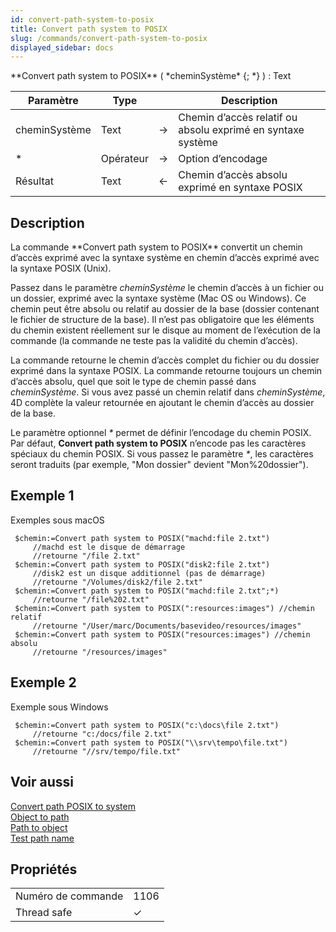 ```yaml
---
id: convert-path-system-to-posix
title: Convert path system to POSIX
slug: /commands/convert-path-system-to-posix
displayed_sidebar: docs
---
```


<!--REF #_command_.Convert path system to POSIX.Syntax-->**Convert path system to POSIX** ( *cheminSystème* {; *} ) : Text<!-- END REF-->
<!--REF #_command_.Convert path system to POSIX.Params-->
| Paramètre | Type |  | Description |
| --- | --- | --- | --- |
| cheminSystème | Text | &#8594;  | Chemin d’accès relatif ou absolu exprimé en syntaxe système |
| * | Opérateur | &#8594;  | Option d’encodage |
| Résultat | Text | &#8592; | Chemin d’accès absolu exprimé en syntaxe POSIX |

<!-- END REF-->

## Description 

<!--REF #_command_.Convert path system to POSIX.Summary-->La commande **Convert path system to POSIX** convertit un chemin d’accès exprimé avec la syntaxe système en chemin d’accès exprimé avec la syntaxe POSIX (Unix).<!-- END REF--> 

Passez dans le paramètre *cheminSystème* le chemin d’accès à un fichier ou un dossier, exprimé avec la syntaxe système (Mac OS ou Windows). Ce chemin peut être absolu ou relatif au dossier de la base (dossier contenant le fichier de structure de la base). Il n’est pas obligatoire que les éléments du chemin existent réellement sur le disque au moment de l’exécution de la commande (la commande ne teste pas la validité du chemin d’accès). 

La commande retourne le chemin d’accès complet du fichier ou du dossier exprimé dans la syntaxe POSIX. La commande retourne toujours un chemin d’accès absolu, quel que soit le type de chemin passé dans *cheminSystème*. Si vous avez passé un chemin relatif dans *cheminSystème*, 4D complète la valeur retournée en ajoutant le chemin d’accès au dossier de la base. 

Le paramètre optionnel *\** permet de définir l’encodage du chemin POSIX. Par défaut, **Convert path system to POSIX** n’encode pas les caractères spéciaux du chemin POSIX. Si vous passez le paramètre *\**, les caractères seront traduits (par exemple, "Mon dossier" devient "Mon%20dossier").

## Exemple 1 

Exemples sous macOS

```4d
 $chemin:=Convert path system to POSIX("machd:file 2.txt")
     //machd est le disque de démarrage
     //retourne "/file 2.txt"
 $chemin:=Convert path system to POSIX("disk2:file 2.txt")
     //disk2 est un disque additionnel (pas de démarrage)
     //retourne "/Volumes/disk2/file 2.txt"
 $chemin:=Convert path system to POSIX("machd:file 2.txt";*)
     //retourne "/file%202.txt"
 $chemin:=Convert path system to POSIX(":resources:images") //chemin relatif
     //retourne "/User/marc/Documents/basevideo/resources/images"
 $chemin:=Convert path system to POSIX("resources:images") //chemin absolu
     //retourne "/resources/images"
```

## Exemple 2 

Exemple sous Windows

```4d
 $chemin:=Convert path system to POSIX("c:\docs\file 2.txt")
     //retourne "c:/docs/file 2.txt"
 $chemin:=Convert path system to POSIX("\\srv\tempo\file.txt")
     //retourne "//srv/tempo/file.txt"
```

## Voir aussi 

[Convert path POSIX to system](convert-path-posix-to-system.md)  
[Object to path](object-to-path.md)  
[Path to object](path-to-object.md)  
[Test path name](test-path-name.md)  

## Propriétés

|  |  |
| --- | --- |
| Numéro de commande | 1106 |
| Thread safe | &check; |


